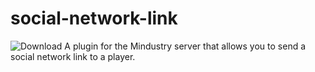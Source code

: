 # social-network-link
![Download](https://shields.io/github/downloads/NiathWalker/social-network-link/total)
A plugin for the Mindustry server that allows you to send a social network link to a player.
